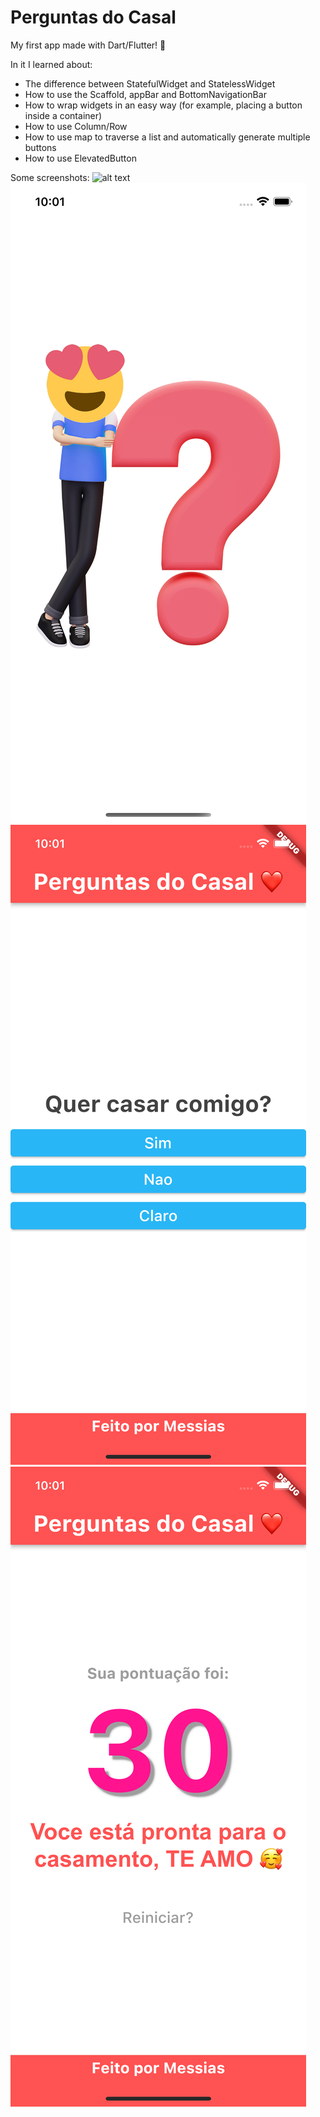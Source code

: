 # Perguntas do Casal

My first app made with Dart/Flutter! 🚀

In it I learned about:
* The difference between StatefulWidget and StatelessWidget
* How to use the Scaffold, appBar and BottomNavigationBar
* How to wrap widgets in an easy way (for example, placing a button inside a container)
* How to use Column/Row
* How to use map to traverse a list and automatically generate multiple buttons
* How to use ElevatedButton

Some screenshots:
![alt text](https://github.com/soumessias/flutter_learning_01/blob/master/screenshots/01.png?raw=true)
![alt text](https://github.com/soumessias/flutter_learning_01/blob/master/screenshots/02.png?raw=true)
![alt text](https://github.com/soumessias/flutter_learning_01/blob/master/screenshots/03.png?raw=true)
![alt text](https://github.com/soumessias/flutter_learning_01/blob/master/screenshots/04.png?raw=true)
